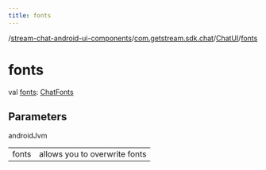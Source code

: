 ```yaml
---
title: fonts
---
```

/[stream-chat-android-ui-components](../../index.md)/[com.getstream.sdk.chat](../index.md)/[ChatUI](index.md)/[fonts](fonts.md)  
  
  
  
# fonts  
val [fonts](fonts.md): [ChatFonts](../../io.getstream.chat.android.ui.common.style/ChatFonts/index.md)  
  
## Parameters  
  
androidJvm  
  
| | |
|---|---|
| <a name="com.getstream.sdk.chat/ChatUI/fonts/#/PointingToDeclaration/"></a>fonts| <a name="com.getstream.sdk.chat/ChatUI/fonts/#/PointingToDeclaration/"></a>allows you to overwrite fonts|
  

